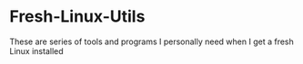 # Fresh-Linux-Utils
These are series of tools and programs I personally need when I get a fresh Linux installed
